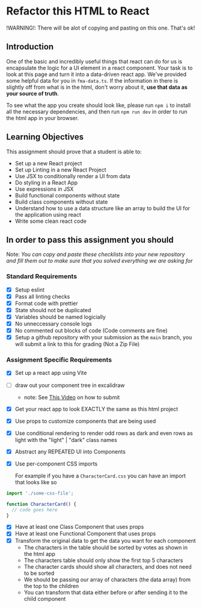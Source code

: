 # Refactor this HTML to React

!WARNING!: There will be alot of copying and pasting on this one. That's ok!

## Introduction

One of the basic and incredibly useful things that react can do for us is encapsulate the logic for a UI element in a react component. Your task is to look at this page and turn it into a data-driven react app. We've provided some helpful data for you in `fma-data.ts`. If the information in there is slightly off from what is in the html, don't worry about it, **use that data as your source of truth**.

To see what the app you create should look like, please run `npm i` to install all the necessary dependencies, and then run `npm run dev` in order to run the html app in your browser.

## Learning Objectives

This assignment should prove that a student is able to:

- Set up a new React project
- Set up Linting in a new React Project
- Use JSX to conditionally render a UI from data
- Do styling in a React App
- Use expressions in JSX
- Build functional components without state
- Build class components without state
- Understand how to use a data structure like an array to build the UI for the application using react
- Write some clean react code

## In order to pass this assignment you should

Note:
_You can copy and paste these checklists into your new repository and fill them out to make sure that you solved everything we are asking for_

### Standard Requirements

- [x] Setup eslint
- [x] Pass all linting checks
- [x] Format code with prettier
- [x] State should not be duplicated
- [x] Variables should be named logicially
- [x] No unneccessary console logs
- [x] No commented out blocks of code (Code comments are fine)
- [x] Setup a github repository with your submission as the `main` branch, you will submit a link to this for grading (Not a Zip File)

### Assignment Specific Requirements

- [x] Set up a react app using Vite
- [ ] draw out your component tree in excalidraw
  - note: See [This Video](https://www.loom.com/share/13ad514f0d804dfeac6c1e487b2ae3dd) on how to submit
- [x] Get your react app to look EXACTLY the same as this html project
- [x] Use props to customize components that are being used
- [x] Use conditional rendering to render odd rows as dark and even rows as light with the "light" | "dark" class names
- [x] Abstract any REPEATED UI into Components
- [x] Use per-component CSS imports

  For example if you have a `CharacterCard.css` you can have an import that looks like so

```jsx
import './some-css-file';

function CharacterCard() {
  // code goes here
}
```

- [x] Have at least one Class Component that uses props
- [x] Have at least one Functional Component that uses props
- [x] Transform the original data to get the data you want for each component
  - The characters in the table should be sorted by votes as shown in the html app
  - The characters table should only show the first top 5 characters
  - The character cards should show all characters, and does not need to be sorted
  - We should be passing our array of characters (the data array) from the top to the children
  - You can transform that data either before or after sending it to the child component
